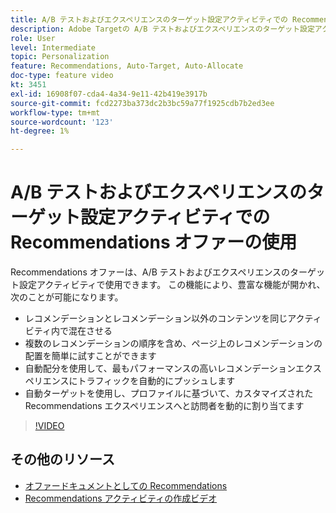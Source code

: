 ```yaml
---
title: A/B テストおよびエクスペリエンスのターゲット設定アクティビティでの Recommendations オファーの使用方法
description: Adobe Targetの A/B テストおよびエクスペリエンスのターゲット設定アクティビティで、Recommendations オファーを使用する方法を説明します。
role: User
level: Intermediate
topic: Personalization
feature: Recommendations, Auto-Target, Auto-Allocate
doc-type: feature video
kt: 3451
exl-id: 16908f07-cda4-4a34-9e11-42b419e3917b
source-git-commit: fcd2273ba373dc2b3bc59a77f1925cdb7b2ed3ee
workflow-type: tm+mt
source-wordcount: '123'
ht-degree: 1%

---
```


# A/B テストおよびエクスペリエンスのターゲット設定アクティビティでの Recommendations オファーの使用

Recommendations オファーは、A/B テストおよびエクスペリエンスのターゲット設定アクティビティで使用できます。 この機能により、豊富な機能が開かれ、次のことが可能になります。

* レコメンデーションとレコメンデーション以外のコンテンツを同じアクティビティ内で混在させる
* 複数のレコメンデーションの順序を含め、ページ上のレコメンデーションの配置を簡単に試すことができます
* 自動配分を使用して、最もパフォーマンスの高いレコメンデーションエクスペリエンスにトラフィックを自動的にプッシュします
* 自動ターゲットを使用し、プロファイルに基づいて、カスタマイズされた Recommendations エクスペリエンスへと訪問者を動的に割り当てます

>[!VIDEO](https://video.tv.adobe.com/v/28878?quality=12)

## その他のリソース

* [ オファードキュメントとしての Recommendations](https://experienceleague.adobe.com/docs/target/using/recommendations/recommendations-as-an-offer.html?lang=en)
* [Recommendations アクティビティの作成ビデオ](create-a-recommendations-activity.md)

